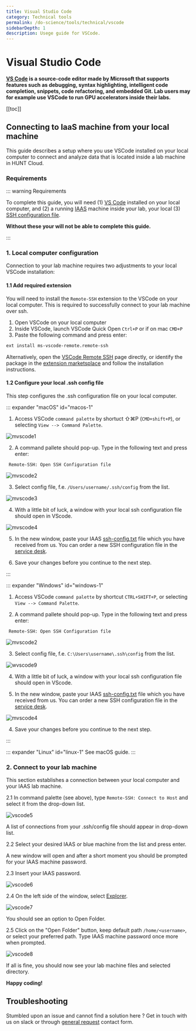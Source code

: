 ```yaml
---
title: Visual Studio Code
category: Technical tools
permalink: /do-science/tools/technical/vscode
sidebarDepth: 1
description: Usege guide for VSCode.
---
```


# Visual Studio Code

**[VS Code](https://code.visualstudio.com/) is a source-code editor made by Microsoft that supports features such as debugging, syntax highlighting, intelligent code completion, snippets, code refactoring, and embedded Git. Lab users may for example use VSCode to run GPU accelerators inside their labs.**

[[toc]]


## Connecting to IaaS machine from your local machine

This guide describes a setup where you use VSCode installed on your local computer to connect and analyze data that is located inside a lab machine in HUNT Cloud.

### Requirements

::: warning Requirements

To complete this guide, you will need (1) [VS Code](https://code.visualstudio.com/) installed on your local computer, and (2) a running [IAAS](/do-science/faq/compute/#what-is-an-IAAS-machine) machine inside your lab, your local (3) [SSH configuration file](/do-science/service-desk/#ssh-configuration). 

**Without these your will not be able to complete this guide.**

::: 



### 1. Local computer configuration

Connection to your lab machine requires two adjustments to your local VSCode installation: 

#### 1.1 Add required extension

You will need to install the `Remote-SSH` extension to the VSCode on your local computer. This is required to successfully connect to your lab machine over ssh.

1. Open VSCode on your local computer
2. Inside VSCode, launch VSCode Quick Open `Ctrl+P` or if on mac `CMD+P`
3. Paste the following command and press enter: 

```bash
ext install ms-vscode-remote.remote-ssh
```

Alternatively, open the [VSCode Remote SSH](https://marketplace.visualstudio.com/items?itemName=ms-vscode-remote.remote-ssh) page directly, or identify the package in the [extension marketsplace](https://code.visualstudio.com/docs/editor/extension-marketplace) and follow the installation instructions. 

#### 1.2 Configure your local .ssh config file

This step configures the .ssh configuration file on your local computer.

::: expander "macOS" id="macos-1"

1. Access VSCode `command palette` by shortuct ⇧⌘P (`CMD+shift+P`), or selecting `View --> Command Palette`.

![mvscode1](./images/vscode1.png)

2. A command pallete should pop-up. Type in the following text and press enter:

```
 Remote-SSH: Open SSH Configuration file
```

![mvscode2](./images/vscode2.png)

3. Select config file, f.e. `/Users/username/.ssh/config` from the list.

![mvscode3](./images/vscode3.png)

4. With a little bit of luck, a window with your local ssh configuration file should open in VScode. 

![mvscode4](./images/vscode4.png)

5. In the new window, paste your IAAS [ssh-config.txt](/do-science/lab-access/configure-ssh/#_3-1-identify-required-info) file which you have received from us. You can order a new SSH configuration file in the [service desk](https://docs.hdc.ntnu.no/do-science/service-desk/#ssh-configuration).

4. Save your changes before you continue to the next step.

:::


::: expander "Windows" id="windows-1"

1. Access VSCode `command palette` by shortcut `CTRL+SHIFT+P`, or selecting `View --> Command Palette`.

2. A command pallete should pop-up. Type in the following text and press enter:

```
 Remote-SSH: Open SSH Configuration file
```

![mvscode2](./images/vscode2.png)

3. Select config file, f.e. `C:\Users\username\.ssh\config` from the list.

![wvscode9](./images/vscode9.png)

4. With a little bit of luck, a window with your local ssh configuration file should open in VScode. 

5. In the new window, paste your IAAS [ssh-config.txt](/do-science/lab-access/configure-ssh/#_3-1-identify-required-info) file which you have received from us. You can order a new SSH configuration file in the [service desk](https://docs.hdc.ntnu.no/do-science/service-desk/#ssh-configuration).

![mvscode4](./images/vscode4.png)

4. Save your changes before you continue to the next step.

:::


::: expander "Linux" id="linux-1"
See macOS guide.
:::


### 2. Connect to your lab machine

This section establishes a connection between your local computer and your IAAS lab machine.

2.1 In command palette (see above), type `Remote-SSH: Connect to Host` and select it from the drop-down list.

![vscode5](./images/vscode5.png)

A list of connections from your .ssh/config file should appear in drop-down list. 

2.2 Select your desired IAAS or blue machine from the list and press enter. 

A new window will open and after a short moment you should be prompted for your IAAS machine password.

2.3 Insert your IAAS password.

![vscode6](./images/vscode6.png)

2.4 On the left side of the window, select [Explorer](https://code.visualstudio.com/docs/getstarted/userinterface#_explorer). 

![vscode7](./images/vscode7.png)

You should see an option to Open Folder. 

2.5 Click on the "Open Folder" button, keep default path `/home/<username>`, or select your preferred path. Type IAAS machine password once more when prompted. 

![vscode8](./images/vscode8.png)

If all is fine, you should now see your lab machine files and selected directory. 

**Happy coding!**


## Troubleshooting

Stumbled upon an issue and cannot find a solution here ? Get in touch with us on slack or through [general request](/do-science/service-desk/#general-service-request) contact form.



